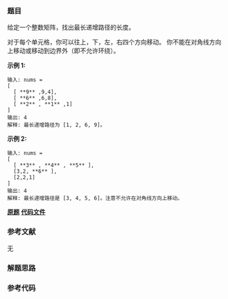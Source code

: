 ### 题目
给定一个整数矩阵，找出最长递增路径的长度。

对于每个单元格，你可以往上，下，左，右四个方向移动。 你不能在对角线方向上移动或移动到边界外（即不允许环绕）。

**示例 1:**

    
    
    输入: nums = 
    [
      [ **9** ,9,4],
      [ **6** ,6,8],
      [ **2** , **1** ,1]
    ] 
    输出: 4 
    解释: 最长递增路径为 [1, 2, 6, 9]。

**示例 2:**

    
    
    输入: nums = 
    [
      [ **3** , **4** , **5** ],
      [3,2, **6** ],
      [2,2,1]
    ] 
    输出: 4 
    解释: 最长递增路径是 [3, 4, 5, 6]。注意不允许在对角线方向上移动。
    

 **[原题](https://leetcode-cn.com/problems/longest-increasing-path-in-a-matrix/)**    **[代码文件]()**


### 参考文献
无

### 解题思路




### 参考代码

```go


```




